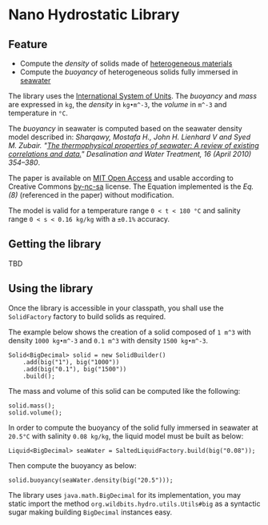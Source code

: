 # Nano Hydrostatic Library

## Feature

* Compute the *density* of solids made of [heterogeneous materials](https://en.wikipedia.org/wiki/Density)
* Compute the *buoyancy* of heterogeneous solids fully immersed in [seawater](https://en.wikipedia.org/wiki/Seawater)

The library uses the [International System of Units](https://en.wikipedia.org/wiki/International_System_of_Units).
The *buoyancy* and *mass* are expressed in `kg`, the *density* in `kg•m^-3`, the *volume* in `m^-3` and temperature in `°C`.

The *buoyancy* in seawater is computed based on the seawater density model described in:
*Sharqawy, Mostafa H., John H. Lienhard V and Syed M. Zubair. "[The thermophysical properties of seawater: A review of existing correlations and data.](http://hdl.handle.net/1721.1/69157)" Desalination and Water Treatment, 16 (April 2010) 354–380*.

The paper is available on [MIT Open Access](http://hdl.handle.net/1721.1/69157) and usable according to Creative Commons [by-nc-sa](https://creativecommons.org/licenses/by-nc-sa/3.0/) license. The Equation implemented is the *Eq. (8)* (referenced in the paper) without modification.

The model is valid for a temperature range `0 < t < 180 °C` and salinity range `0 < s < 0.16 kg/kg` with a `±0.1%` accuracy.

## Getting the library

TBD

## Using the library

Once the library is accessible in your classpath, you shall use the `SolidFactory` factory to build solids as required. 

The example below shows the creation of a solid composed of `1 m^3` with density `1000 kg•m^-3` and `0.1 m^3` with density `1500 kg•m^-3`.

```
Solid<BigDecimal> solid = new SolidBuilder()
    .add(big("1"), big("1000"))
    .add(big("0.1"), big("1500"))
    .build();
```

The mass and volume of this solid can be computed like the following:

```
solid.mass();
solid.volume();
```

In order to compute the buoyancy of the solid fully immersed in seawater at `20.5°C` with salinity `0.08 kg/kg`, the liquid model must be built as below:

```
Liquid<BigDecimal> seaWater = SaltedLiquidFactory.build(big("0.08"));
```

Then compute the buoyancy as below:

```
solid.buoyancy(seaWater.density(big("20.5")));
```

The library uses `java.math.BigDecimal` for its implementation, you may static import the method `org.wildbits.hydro.utils.Utils#big` as a syntactic sugar making building `BigDecimal` instances easy.